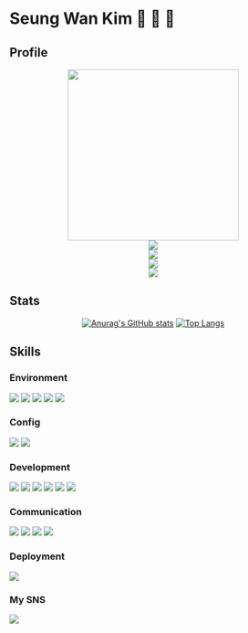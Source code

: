 <div align="center">

</div>

# Seung Wan Kim 🥊 🛫 🍺

## Profile
  <div align="center">
  <img src="https://i.imgur.com/PesUTRS.jpg" width="300" height="300">
  </div>
  
  <div align="center">
  <img src="https://img.shields.io/badge/swsj4480@gmail.com-D14836?style=for-the-badge&logo=gmail&logoColor=white">
  <br>
  <img src="https://img.shields.io/badge/Hongik_University_Business_Administration-002147?style=for-the-badge&logoColor=white">
  <br>
  <img src="https://img.shields.io/badge/Hongik_University_Computer_Engineering-002147?style=for-the-badge&logoColor=">
  <br>
  <img src="https://img.shields.io/badge/Whimoon_High_School_109th-1A2F70?style=for-the-badge&logoColor=yellow">
  <br>
    
  </div>
    

## Stats
  <div align="center">
  
  [![Anurag's GitHub stats](https://github-readme-stats.vercel.app/api?username=Programming-seungwan&show_icons=true&theme=dark)](https://github.com/anuraghazra/github-readme-stats)
  [![Top Langs](https://github-readme-stats.vercel.app/api/top-langs/?username=Programming-seungwan&layout=compact&theme=dark)](https://github.com/anuraghazra/github-readme-stats)
  </div>


## Skills
  ### Environment

<div align="left">
<img src="https://img.shields.io/badge/visualstudiocode-007ACC?style=for-the-badge&logo=visualstudiocode&logoColor=white">
<img src="https://img.shields.io/badge/git-F05032?style=for-the-badge&logo=git&logoColor=white">
<img src="https://img.shields.io/badge/github-181717?style=for-the-badge&logo=github&logoColor=white">
<img src="https://img.shields.io/badge/Google%20Chrome-4285F4?style=for-the-badge&logo=GoogleChrome&logoColor=white">
<img src="https://img.shields.io/badge/chatGPT-74aa9c?style=for-the-badge&logo=openai&logoColor=white">
</div>

### Config

<div align="left">
<img src="https://img.shields.io/badge/npm-CB3837?style=for-the-badge&logo=npm&logoColor=white">
<img src="https://img.shields.io/badge/vite-646CFF?style=for-the-badge&logo=vite&logoColor=white">
</div>

### Development

<div align="left">
<img src="https://img.shields.io/badge/Javascript-F7DF1E?style=for-the-badge&logo=Javascript&logoColor=white">
<img src="https://img.shields.io/badge/css3-%231572B6.svg?style=for-the-badge&logo=css3&logoColor=white">
<img src="https://img.shields.io/badge/html5-%23E34F26.svg?style=for-the-badge&logo=html5&logoColor=white">
<img src="https://img.shields.io/badge/react-%2320232a.svg?style=for-the-badge&logo=react&logoColor=%2361DAFB">
<img src="https://img.shields.io/badge/firebase-F7F7F7?style=for-the-badge&logo=firebase&logoColor=FFCA28">
<img src="https://img.shields.io/badge/ESlint-4B32C3?style=for-the-badge&logo=ESlint&logoColor=white">
</div>

### Communication

<div align="left">
<img src="https://img.shields.io/badge/Slack-481549?style=for-the-badge&logo=slack&logoColor=white">
<img src="https://img.shields.io/badge/Notion-000000?style=for-the-badge&logo=Notion&logoColor=white">
<img src="https://img.shields.io/badge/KakaoTalk-FFCD00?style=for-the-badge&logo=KakaoTalk&logoColor=white">
<img src="https://img.shields.io/badge/GoogleMeet-00897B?style=for-the-badge&logo=GoogleMeet&logoColor=white">
</div>

### Deployment

<div align="left">
<img src="https://img.shields.io/badge/netlify-%23000000.svg?style=for-the-badge&logo=netlify&logoColor=#00C7B7">
</div>

### My SNS
<div align="left">
  <a href="https://www.instagram.com/wan981123/">
    <img src="https://img.shields.io/badge/Instagram-E4405F?style=for-the-badge&logo=instagram&logoColor=white">
  </a> 
</div>
